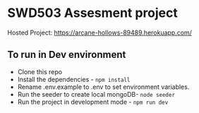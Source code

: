 # SWD503 Assesment project 
Hosted Project: https://arcane-hollows-89489.herokuapp.com/

## To run in Dev environment
- Clone this repo 
- Install the dependencies -  `npm install`
- Rename .env.example to .env to set environment variables.
- Run the seeder to create local mongoDB- `node seeder`
- Run the project in development mode - `npm run dev`
